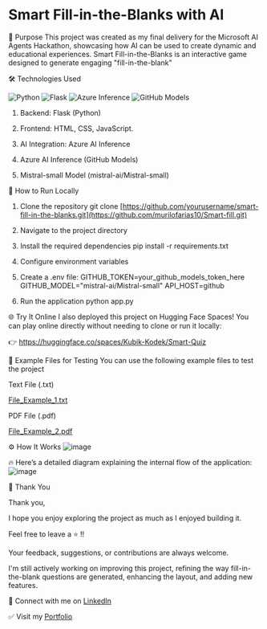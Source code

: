 # Smart Fill-in-the-Blanks with AI

🎯 Purpose
This project was created as my final delivery for the Microsoft AI Agents Hackathon, showcasing how AI can be used to create dynamic and educational experiences. Smart Fill-in-the-Blanks is an interactive game designed to generate engaging "fill-in-the-blank"

🛠️ Technologies Used

![Python](https://img.shields.io/badge/Python-3.10-blue)
![Flask](https://img.shields.io/badge/Flask-Web_Framework-lightgrey)
![Azure Inference](https://img.shields.io/badge/Azure-AI_Inference-blueviolet)
![GitHub Models](https://img.shields.io/badge/GitHub-Models-181717)

1. Backend: Flask (Python)

2. Frontend: HTML, CSS, JavaScript. 

3. AI Integration: Azure AI Inference

4. Azure AI Inference (GitHub Models)

5. Mistral-small Model (mistral-ai/Mistral-small)


🚀 How to Run Locally

1. Clone the repository
git clone [https://github.com/yourusername/smart-fill-in-the-blanks.git](https://github.com/murilofarias10/Smart-fill.git)

2. Navigate to the project directory

3. Install the required dependencies
pip install -r requirements.txt

4. Configure environment variables

5. Create a .env file:
GITHUB_TOKEN=your_github_models_token_here
GITHUB_MODEL="mistral-ai/Mistral-small"
API_HOST=github

6. Run the application
python app.py

🌐 Try It Online
I also deployed this project on Hugging Face Spaces!
You can play online directly without needing to clone or run it locally:

👉 https://huggingface.co/spaces/Kubik-Kodek/Smart-Quiz

📂 Example Files for Testing
You can use the following example files to test the project 

Text File (.txt)

[File_Example_1.txt](https://github.com/user-attachments/files/19931296/File_Example_1.txt)

PDF File (.pdf)

[File_Example_2.pdf](https://github.com/user-attachments/files/19931305/File_Example_2.pdf)

⚙️ How It Works
![image](https://github.com/user-attachments/assets/12e15bc0-93d4-468e-9754-fedc610ff505)


🔥 Here’s a detailed diagram explaining the internal flow of the application:
![image](https://github.com/user-attachments/assets/d6bad1eb-c3d5-4153-983b-2b4b9ff7673d)


🙏 Thank You

Thank you,

I hope you enjoy exploring the project as much as I enjoyed building it.

Feel free to leave a ⭐️ !!

Your feedback, suggestions, or contributions are always welcome.

I'm still actively working on improving this project, refining the way fill-in-the-blank questions are generated, enhancing the layout, and adding new features.

🔗 Connect with me on [LinkedIn](https://www.linkedin.com/in/murilofarias10/)

✅ Visit my [Portfolio](https://murilofarias.netlify.app/)





